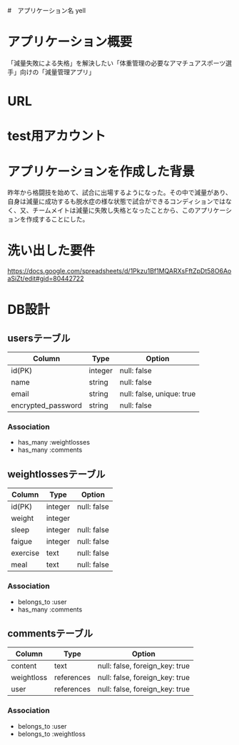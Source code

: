 #　アプリケーション名
yell

# アプリケーション概要
「減量失敗による失格」を解決したい「体重管理の必要なアマチュアスポーツ選手」向けの「減量管理アプリ」

# URL

# test用アカウント

# アプリケーションを作成した背景
昨年から格闘技を始めて、試合に出場するようになった。その中で減量があり、自身は減量に成功するも脱水症の様な状態で試合ができるコンディションではなく、又、チームメイトは減量に失敗し失格となったことから、このアプリケーションを作成することにした。

# 洗い出した要件
https://docs.google.com/spreadsheets/d/1Pkzu1Bf1MQARXsFftZpDt58O6AoaSiZt/edit#gid=80442722

# DB設計
## usersテーブル
| Column | Type | Option |
|-|-|-|
| id(PK) | integer | null: false |      
| name | string | null: false |
| email | string | null: false, unique: true |
| encrypted_password | string | null: false |

### Association
- has_many :weightlosses
- has_many :comments 

## weightlossesテーブル
 Column | Type | Option |
|-|-|-|
| id(PK) | integer | null: false |
| weight | integer 
| sleep | integer | null: false |
| faigue | integer | null: false |
| exercise | text | null: false |
| meal | text | null: false |


### Association
- belongs_to :user
- has_many :comments


## commentsテーブル
 Column | Type | Option |
|-|-|-|
| content   | text       | null: false, foreign_key: true |
| weightloss | references | null: false, foreign_key: true |
| user      | references | null: false, foreign_key: true |

### Association
- belongs_to :user
- belongs_to :weightloss




